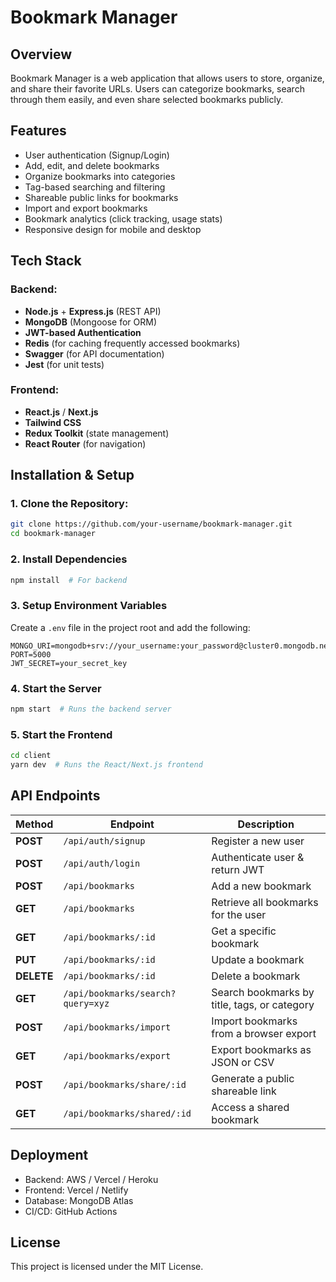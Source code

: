 # Bookmark Manager

## Overview
Bookmark Manager is a web application that allows users to store, organize, and share their favorite URLs. Users can categorize bookmarks, search through them easily, and even share selected bookmarks publicly.

## Features
- User authentication (Signup/Login)
- Add, edit, and delete bookmarks
- Organize bookmarks into categories
- Tag-based searching and filtering
- Shareable public links for bookmarks
- Import and export bookmarks
- Bookmark analytics (click tracking, usage stats)
- Responsive design for mobile and desktop

## Tech Stack
### Backend:
- **Node.js** + **Express.js** (REST API)
- **MongoDB** (Mongoose for ORM)
- **JWT-based Authentication**
- **Redis** (for caching frequently accessed bookmarks)
- **Swagger** (for API documentation)
- **Jest** (for unit tests)

### Frontend:
- **React.js** / **Next.js**
- **Tailwind CSS**
- **Redux Toolkit** (state management)
- **React Router** (for navigation)

## Installation & Setup
### 1. Clone the Repository:
```sh
git clone https://github.com/your-username/bookmark-manager.git
cd bookmark-manager
```

### 2. Install Dependencies
```sh
npm install  # For backend
```

### 3. Setup Environment Variables
Create a `.env` file in the project root and add the following:
```env
MONGO_URI=mongodb+srv://your_username:your_password@cluster0.mongodb.net/bookmark_manager
PORT=5000
JWT_SECRET=your_secret_key
```

### 4. Start the Server
```sh
npm start  # Runs the backend server
```

### 5. Start the Frontend
```sh
cd client
yarn dev  # Runs the React/Next.js frontend
```

## API Endpoints
| Method | Endpoint | Description |
|--------|---------|-------------|
| **POST** | `/api/auth/signup` | Register a new user |
| **POST** | `/api/auth/login` | Authenticate user & return JWT |
| **POST** | `/api/bookmarks` | Add a new bookmark |
| **GET** | `/api/bookmarks` | Retrieve all bookmarks for the user |
| **GET** | `/api/bookmarks/:id` | Get a specific bookmark |
| **PUT** | `/api/bookmarks/:id` | Update a bookmark |
| **DELETE** | `/api/bookmarks/:id` | Delete a bookmark |
| **GET** | `/api/bookmarks/search?query=xyz` | Search bookmarks by title, tags, or category |
| **POST** | `/api/bookmarks/import` | Import bookmarks from a browser export |
| **GET** | `/api/bookmarks/export` | Export bookmarks as JSON or CSV |
| **POST** | `/api/bookmarks/share/:id` | Generate a public shareable link |
| **GET** | `/api/bookmarks/shared/:id` | Access a shared bookmark |

## Deployment
- Backend: AWS / Vercel / Heroku
- Frontend: Vercel / Netlify
- Database: MongoDB Atlas
- CI/CD: GitHub Actions

## License
This project is licensed under the MIT License.


